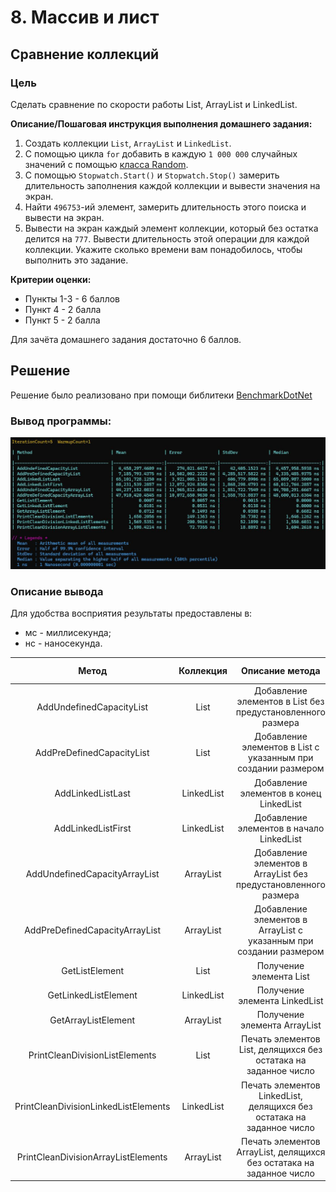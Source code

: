# 8. Массив и лист

## Сравнение коллекций

### Цель

Сделать сравнение по скорости работы List, ArrayList и LinkedList.

**Описание/Пошаговая инструкция выполнения домашнего задания:**

1. Создать коллекции `List`, `ArrayList` и `LinkedList`.
2. С помощью цикла `for` добавить в каждую `1 000 000` случайных значений с помощью [класса Random](https://youtu.be/ZYFm6cW-Q8k?si=v3rhsPnv6v9lkryG).
3. С помощью `Stopwatch.Start()` и `Stopwatch.Stop()` замерить длительность заполнения каждой коллекции и вывести значения на экран.
4. Найти `496753`-ий элемент, замерить длительность этого поиска и вывести на экран.
5. Вывести на экран каждый элемент коллекции, который без остатка делится на `777`. Вывести длительность этой операции для каждой коллекции.
Укажите сколько времени вам понадобилось, чтобы выполнить это задание.


**Критерии оценки:**

* Пункты 1-3 - 6 баллов
* Пункт 4 - 2 балла
* Пункт 5 - 2 балла

Для зачёта домашнего задания достаточно 6 баллов.


## Решение

Решение было реализовано при помощи библитеки [BenchmarkDotNet](https://github.com/dotnet/BenchmarkDotNet)

### Вывод программы:

![benchmark](res/benchmark.jpg)

### Описание вывода

Для удобства восприятия результаты предоставлены в:
* мс - миллисекунда;
* нс - наносекунда.

| Метод | Коллекция | Описание метода | Среднее значение | Медиана |
|:-------:|:---------:|:-----------------------------:|:--------:|:--------:|
| AddUndefinedCapacityList | List | Добавление элементов в List без предустановленного размера | 4.4582974609 мс | 4.4579585938 мс |
| AddPreDefinedCapacityList | List | Добавление элементов в List с указанным при создании размером | 7.1857934375 мс | 4.3354859375 мс |
| AddLinkedListLast | LinkedList | Добавление элементов в конец LinkedList | 65.1017281250 мс | 65.0899875000 мс |
| AddLinkedListFirst | LinkedList | Добавление элементов в начало LinkedList | 68.2315392857 мс | 68.0127642857 мс |
| AddUndefinedCapacityArrayList | ArrayList | Добавление элементов в ArrayList без предустановленного размера | 44.2371520833 мс | 44.7082916667 мс |
| AddPreDefinedCapacityArrayList | ArrayList | Добавление элементов в ArrayList с указанным при создании размером | 47.9104204545 мс | 48.6000136364 мс |
| GetListElement | List | Получение элемента List | 0.0007 нс | 0.0000 нс |
| GetLinkedListElement | LinkedList | Получение элемента LinkedList | 0.0101 нс | 0.0000 нс |
| GetArrayListElement | ArrayList | Получение элемента ArrayList | 0.6712 нс | 0.6682 нс |
| PrintCleanDivisionListElements | List | Печать элементов List, делящихся без остатака на заданное число | 1650.2056 нс | 1646.1262 нс |
| PrintCleanDivisionLinkedListElements | LinkedList | Печать элементов LinkedList, делящихся без остатака на заданное число | 1569.5351 нс | 1550.6031 нс |
| PrintCleanDivisionArrayListElements | ArrayList | Печать элементов ArrayList, делящихся без остатака на заданное число | 1598.4214 нс | 1604.2610 нс |


